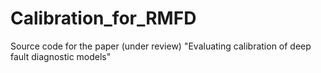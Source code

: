 # Calibration_for_RMFD
Source code for the paper (under review) "Evaluating calibration of deep fault diagnostic models"
